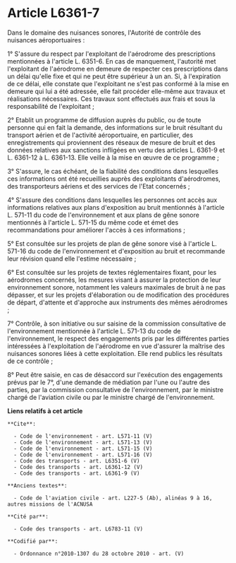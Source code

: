 # Article L6361-7

Dans le domaine des nuisances sonores, l'Autorité de contrôle des nuisances aéroportuaires : 

1° S'assure du respect par l'exploitant de l'aérodrome des prescriptions mentionnées à l'article L. 6351-6. En cas de
manquement, l'autorité met l'exploitant de l'aérodrome en demeure de respecter ces prescriptions dans un délai qu'elle fixe
et qui ne peut être supérieur à un an. Si, à l'expiration de ce délai, elle constate que l'exploitant ne s'est pas conformé à
la mise en demeure qui lui a été adressée, elle fait procéder elle-même aux travaux et réalisations nécessaires. Ces travaux
sont effectués aux frais et sous la responsabilité de l'exploitant ; 

2° Etablit un programme de diffusion auprès du public, ou de toute personne qui en fait la demande, des informations sur le
bruit résultant du transport aérien et de l'activité aéroportuaire, en particulier, des enregistrements qui proviennent des
réseaux de mesure de bruit et des données relatives aux sanctions infligées en vertu des articles L. 6361-9 et L. 6361-12 à
L. 6361-13. Elle veille à la mise en œuvre de ce programme ; 

3° S'assure, le cas échéant, de la fiabilité des conditions dans lesquelles ces informations ont été recueillies auprès des
exploitants d'aérodromes, des transporteurs aériens et des services de l'Etat concernés ; 

4° S'assure des conditions dans lesquelles les personnes ont accès aux informations relatives aux plans d'exposition au bruit
mentionnés à l'article L. 571-11 du code de l'environnement et aux plans de gêne sonore mentionnés à l'article L. 571-15 du
même code et émet des recommandations pour améliorer l'accès à ces informations ; 

5° Est consultée sur les projets de plan de gêne sonore visé à l'article L. 571-16 du code de l'environnement et d'exposition
au bruit et recommande leur révision quand elle l'estime nécessaire ; 

6° Est consultée sur les projets de textes réglementaires fixant, pour les aérodromes concernés, les mesures visant à assurer
la protection de leur environnement sonore, notamment les valeurs maximales de bruit à ne pas dépasser, et sur les projets
d'élaboration ou de modification des procédures de départ, d'attente et d'approche aux instruments des mêmes aérodromes ; 

7° Contrôle, à son initiative ou sur saisine de la commission consultative de l'environnement mentionnée à l'article L.
571-13 du code de l'environnement, le respect des engagements pris par les différentes parties intéressées à l'exploitation
de l'aérodrome en vue d'assurer la maîtrise des nuisances sonores liées à cette exploitation. Elle rend publics les résultats
de ce contrôle ; 

8° Peut être saisie, en cas de désaccord sur l'exécution des engagements prévus par le 7°, d'une demande de médiation par
l'une ou l'autre des parties, par la commission consultative de l'environnement, par le ministre chargé de l'aviation civile
ou par le ministre chargé de l'environnement.

**Liens relatifs à cet article**

	**Cite**:

	  - Code de l'environnement - art. L571-11 (V)
	  - Code de l'environnement - art. L571-13 (V)
	  - Code de l'environnement - art. L571-15 (V)
	  - Code de l'environnement - art. L571-16 (V)
	  - Code des transports - art. L6351-6 (V)
	  - Code des transports - art. L6361-12 (V)
	  - Code des transports - art. L6361-9 (V)

	**Anciens textes**:

	  - Code de l'aviation civile - art. L227-5 (Ab), alinéas 9 à 16, autres missions de l'ACNUSA

	**Cité par**:

	  - Code des transports - art. L6783-11 (V)

	**Codifié par**:

	  - Ordonnance n°2010-1307 du 28 octobre 2010 - art. (V)
